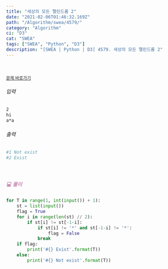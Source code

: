 ```yaml
---
title: "세상의 모든 팰린드롬 2"
date: "2021-02-06T01:46:32.169Z"
path: "/Algorithm/swea/4579/"
category: "Algorithm"
ci: "D3"
cat: "SWEA"
tags: ["SWEA", "Python", "D3"]
description: "[SWEA | Python | D3] 4579. 세상의 모든 팰린드롬 2"
---
```


<br />

<a href="https://swexpertacademy.com/main/code/problem/problemDetail.do?problemLevel=3&contestProbId=AWQAz7IqAH8DFAWh&categoryId=AWQAz7IqAH8DFAWh&categoryType=CODE&problemTitle=&orderBy=FIRST_REG_DATETIME&selectCodeLang=PYTHON&select-1=3&pageSize=10&pageIndex=4"><small>문제 바로가기</small></a>

###### 입력

```sh
2
hi
a*a
```

###### 출력

```sh
#1 Not exist
#2 Exist
```

<br />

##### <h5 style="color:#C587AE;">💻 풀이</h5>

```python
for T in range(1, int(input()) + 1):
    st = list(input())
    flag = True
    for i in range(len(st) // 2):
        if st[i] != st[-1-i]:
            if st[i] != '*' and st[-1-i] != '*':
                flag = False
            break
    if flag:
        print('#{} Exist'.format(T))
    else:
        print('#{} Not exist'.format(T))
```

